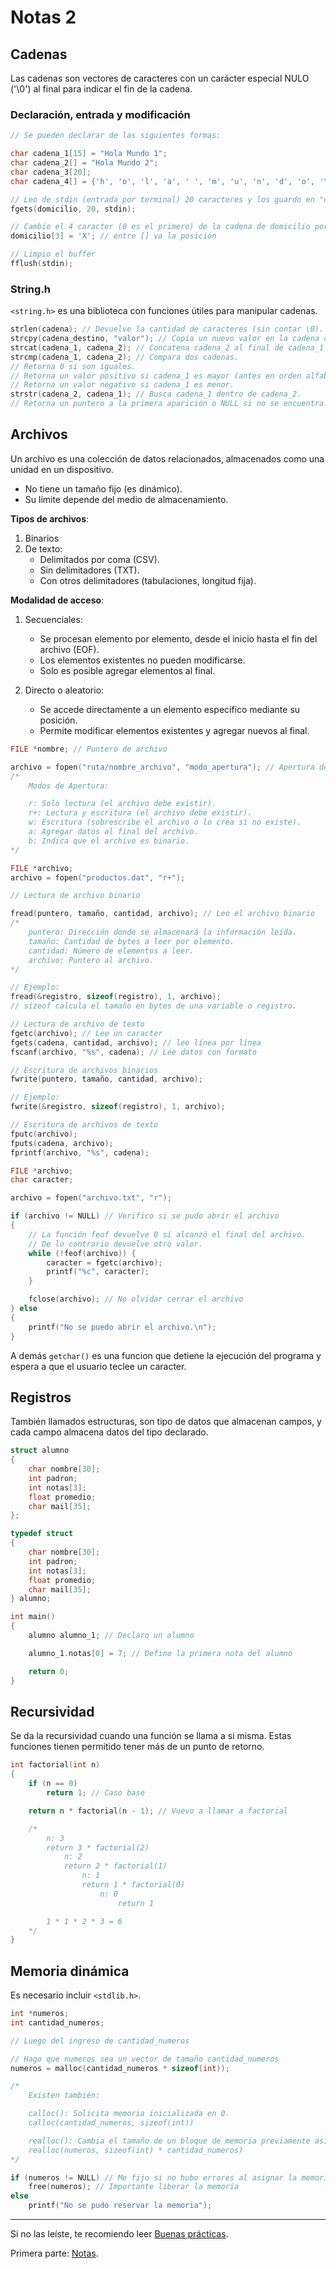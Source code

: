 # Notas 2

## Cadenas

Las cadenas son vectores de caracteres con un carácter especial NULO ('\0') al final para indicar el fin de la cadena.

### Declaración, entrada y modificación

```C
// Se pueden declarar de las siguientes formas:

char cadena_1[15] = "Hola Mundo 1";
char cadena_2[] = "Hola Mundo 2";
char cadena_3[20];
char cadena_4[] = {'h', 'o', 'l', 'a', ' ', 'm', 'u', 'n', 'd', 'o', '\0'};
```

```C
// Leo de stdin (entrada por terminal) 20 caracteres y los guardo en "domicilio"
fgets(domicilio, 20, stdin);

// Cambio el 4 caracter (0 es el primero) de la cadena de domicilio por "X"
domicilio[3] = 'X'; // entre [] va la posición

// Limpio el buffer
fflush(stdin);

```

### String.h

`<string.h>` es una biblioteca con funciones útiles para manipular cadenas.

```C
strlen(cadena); // Devuelve la cantidad de caracteres (sin contar \0).
strcpy(cadena_destino, "valor"); // Copia un nuevo valor en la cadena destino.
strcat(cadena_1, cadena_2); // Concatena cadena_2 al final de cadena_1 (si hay espacio suficiente).
strcmp(cadena_1, cadena_2); // Compara dos cadenas.
// Retorna 0 si son iguales.
// Retorna un valor positivo si cadena_1 es mayor (antes en orden alfabético).
// Retorna un valor negativo si cadena_1 es menor.
strstr(cadena_2, cadena_1); // Busca cadena_1 dentro de cadena_2.
// Retorna un puntero a la primera aparición o NULL si no se encuentra.
```

## Archivos

Un archivo es una colección de datos relacionados, almacenados como una unidad en un dispositivo.

-   No tiene un tamaño fijo (es dinámico).
-   Su límite depende del medio de almacenamiento.

**Tipos de archivos**:

1. Binarios
2. De texto:
    - Delimitados por coma (CSV).
    - Sin delimitadores (TXT).
    - Con otros delimitadores (tabulaciones, longitud fija).

**Modalidad de acceso**:

1. Secuenciales:

    - Se procesan elemento por elemento, desde el inicio hasta el fin del archivo (EOF).
    - Los elementos existentes no pueden modificarse.
    - Solo es posible agregar elementos al final.

2. Directo o aleatorio:
    - Se accede directamente a un elemento específico mediante su posición.
    - Permite modificar elementos existentes y agregar nuevos al final.

```C
FILE *nombre; // Puntero de archivo

archivo = fopen("ruta/nombre_archivo", "modo_apertura"); // Apertura de archivo
/*
	Modos de Apertura:

	r: Solo lectura (el archivo debe existir).
	r+: Lectura y escritura (el archivo debe existir).
	w: Escritura (sobrescribe el archivo o lo crea si no existe).
	a: Agregar datos al final del archivo.
	b: Indica que el archivo es binario.
*/
```

```C
FILE *archivo;
archivo = fopen("productos.dat", "r+");
```

```C
// Lectura de archivo binario

fread(puntero, tamaño, cantidad, archivo); // Leo el archivo binario
/*
	puntero: Dirección donde se almacenará la información leída.
	tamaño: Cantidad de bytes a leer por elemento.
	cantidad: Número de elementos a leer.
	archivo: Puntero al archivo.
*/

// Ejemplo:
fread(&registro, sizeof(registro), 1, archivo);
// sizeof calcula el tamaño en bytes de una variable o registro.
```

```C
// Lectura de archivo de texto
fgetc(archivo); // Lee un caracter
fgets(cadena, cantidad, archivo); // lee línea por línea
fscanf(archivo, "%s", cadena); // Lee datos con formato
```

```C
// Escritura de archivos binarios
fwrite(puntero, tamaño, cantidad, archivo);

// Ejemplo:
fwrite(&registro, sizeof(registro), 1, archivo);
```

```C
// Escritura de archivos de texto
fputc(archivo);
fputs(cadena, archivo);
fprintf(archivo, "%s", cadena);
```

```C
FILE *archivo;
char caracter;

archivo = fopen("archivo.txt", "r");

if (archivo != NULL) // Verifico si se pudo abrir el archivo
{
	// La función feof devuelve 0 si alcanzó el final del archivo.
	// De lo contrario devuelve otro valor.
	while (!feof(archivo)) {
		caracter = fgetc(archivo);
		printf("%c", caracter);
	}

	fclose(archivo); // No olvidar cerrar el archivo
} else
{
	printf("No se puedo abrir el archivo.\n");
}
```

A demás `getchar()` es una funcion que detiene la ejecución del programa y espera a que el usuario teclee un caracter.

## Registros

También llamados estructuras, son tipo de datos que almacenan campos, y cada campo almacena datos del tipo declarado.

```C
struct alumno
{
	char nombre[30];
	int padron;
	int notas[3];
	float promedio;
	char mail[35];
};
```

```C
typedef struct
{
	char nombre[30];
	int padron;
	int notas[3];
	float promedio;
	char mail[35];
} alumno;

int main()
{
	alumno alumno_1; // Declaro un alumno

	alumno_1.notas[0] = 7; // Defino la primera nota del alumno

	return 0;
}
```

## Recursividad

Se da la recursividad cuando una función se llama a si misma.
Estas funciones tienen permitido tener más de un punto de retorno.

```C
int factorial(int n)
{
    if (n == 0)
        return 1; // Caso base

    return n * factorial(n - 1); // Vuevo a llamar a factorial

	/*
		n: 3
		return 3 * factorial(2)
			n: 2
			return 2 * factorial(1)
				n: 1
				return 1 * factorial(0)
					n: 0
						return 1

		1 * 1 * 2 * 3 = 6
	*/
}
```

## Memoria dinámica

Es necesario incluir `<stdlib.h>`.

```C
int *numeros;
int cantidad_numeros;

// Luego del ingreso de cantidad_numeros

// Hago que numeros sea un vector de tamaño cantidad_numeros
numeros = malloc(cantidad_numeros * sizeof(int));

/*
	Existen también:

	calloc(): Solicita memoria inicializada en 0.
	calloc(cantidad_numeros, sizeof(int))

	realloc(): Cambia el tamaño de un bloque de memoria previamente asignado.
	realloc(numeros, sizeof(int) * cantidad_numeros)
*/

if (numeros != NULL) // Me fijo si no hubo errores al asignar la memoria
	free(numeros); // Importante liberar la memoria
else
	printf("No se pudo reservar la memoria");
```

---

Si no las leíste, te recomiendo leer [Buenas prácticas](../Buenas%20prácticas/).

Primera parte: [Notas](../Notas/).
